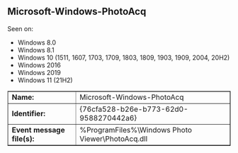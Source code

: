 ## Microsoft-Windows-PhotoAcq

Seen on:
* Windows 8.0
* Windows 8.1
* Windows 10 (1511, 1607, 1703, 1709, 1803, 1809, 1903, 1909, 2004, 20H2)
* Windows 2016
* Windows 2019
* Windows 11 (21H2)

<table border="1" class="docutils">
  <tbody>
    <tr>
      <td><b>Name:</b></td>
      <td>Microsoft-Windows-PhotoAcq</td>
    </tr>
    <tr>
      <td><b>Identifier:</b></td>
      <td>{76cfa528-b26e-b773-62d0-9588270442a6}</td>
    </tr>
    <tr>
      <td><b>Event message file(s):</b></td>
      <td>%ProgramFiles%\Windows Photo Viewer\PhotoAcq.dll</td>
    </tr>
  </tbody>
</table>

&nbsp;

